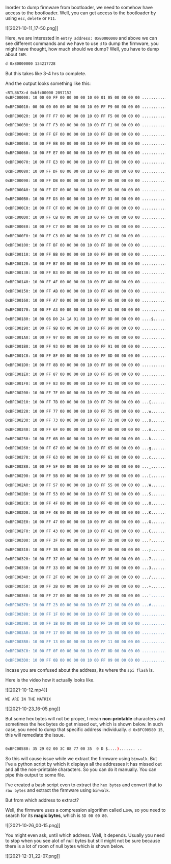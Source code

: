 Inorder to dump firmware from bootloader, we need to somehow have access to the bootloader. Well, you can get access to the bootloader by using `esc`, `delete` or `F11`. 

![[2021-10-11_17-50.png]]

Here, we are interested in `entry address: 0x80000000` and above we can see different commands and we have to use `d` to dump the firmware, you might have thought, how much should we dump? Well, you have to dump about `16M`. 

```sh
d 0x80000000 134217728
```

But this takes like 3-4 hrs to complete.

And the output looks something like this:
```sh
<RTL867X>d 0xbfc00000 2097152
0xBFC00000: 10 00 00 FF 00 00 00 00 10 00 01 05 00 00 00 00 ................

0xBFC00010: 00 00 00 00 00 00 00 00 10 00 FF F9 00 00 00 00 ................

0xBFC00020: 10 00 FF F7 00 00 00 00 10 00 FF F5 00 00 00 00 ................

0xBFC00030: 10 00 FF F3 00 00 00 00 10 00 FF F1 00 00 00 00 ................

0xBFC00040: 10 00 FF EF 00 00 00 00 10 00 FF ED 00 00 00 00 ................

0xBFC00050: 10 00 FF EB 00 00 00 00 10 00 FF E9 00 00 00 00 ................

0xBFC00060: 10 00 FF E7 00 00 00 00 10 00 FF E5 00 00 00 00 ................

0xBFC00070: 10 00 FF E3 00 00 00 00 10 00 FF E1 00 00 00 00 ................

0xBFC00080: 10 00 FF DF 00 00 00 00 10 00 FF DD 00 00 00 00 ................

0xBFC00090: 10 00 FF DB 00 00 00 00 10 00 FF D9 00 00 00 00 ................

0xBFC000A0: 10 00 FF D7 00 00 00 00 10 00 FF D5 00 00 00 00 ................

0xBFC000B0: 10 00 FF D3 00 00 00 00 10 00 FF D1 00 00 00 00 ................

0xBFC000C0: 10 00 FF CF 00 00 00 00 10 00 FF CD 00 00 00 00 ................

0xBFC000D0: 10 00 FF CB 00 00 00 00 10 00 FF C9 00 00 00 00 ................

0xBFC000E0: 10 00 FF C7 00 00 00 00 10 00 FF C5 00 00 00 00 ................

0xBFC000F0: 10 00 FF C3 00 00 00 00 10 00 FF C1 00 00 00 00 ................

0xBFC00100: 10 00 FF BF 00 00 00 00 10 00 FF BD 00 00 00 00 ................

0xBFC00110: 10 00 FF BB 00 00 00 00 10 00 FF B9 00 00 00 00 ................

0xBFC00120: 10 00 FF B7 00 00 00 00 10 00 FF B5 00 00 00 00 ................

0xBFC00130: 10 00 FF B3 00 00 00 00 10 00 FF B1 00 00 00 00 ................

0xBFC00140: 10 00 FF AF 00 00 00 00 10 00 FF AD 00 00 00 00 ................

0xBFC00150: 10 00 FF AB 00 00 00 00 10 00 FF A9 00 00 00 00 ................

0xBFC00160: 10 00 FF A7 00 00 00 00 10 00 FF A5 00 00 00 00 ................

0xBFC00170: 10 00 FF A3 00 00 00 00 10 00 FF A1 00 00 00 00 ................

0xBFC00180: 10 00 06 D0 24 1A 01 80 10 00 FF 9D 00 00 00 00 ....$...........

0xBFC00190: 10 00 FF 9B 00 00 00 00 10 00 FF 99 00 00 00 00 ................

0xBFC001A0: 10 00 FF 97 00 00 00 00 10 00 FF 95 00 00 00 00 ................

0xBFC001B0: 10 00 FF 93 00 00 00 00 10 00 FF 91 00 00 00 00 ................

0xBFC001C0: 10 00 FF 8F 00 00 00 00 10 00 FF 8D 00 00 00 00 ................

0xBFC001D0: 10 00 FF 8B 00 00 00 00 10 00 FF 89 00 00 00 00 ................

0xBFC001E0: 10 00 FF 87 00 00 00 00 10 00 FF 85 00 00 00 00 ................

0xBFC001F0: 10 00 FF 83 00 00 00 00 10 00 FF 81 00 00 00 00 ................

0xBFC00200: 10 00 FF 7F 00 00 00 00 10 00 FF 7D 00 00 00 00 ...........}....

0xBFC00210: 10 00 FF 7B 00 00 00 00 10 00 FF 79 00 00 00 00 ...{.......y....

0xBFC00220: 10 00 FF 77 00 00 00 00 10 00 FF 75 00 00 00 00 ...w.......u....

0xBFC00230: 10 00 FF 73 00 00 00 00 10 00 FF 71 00 00 00 00 ...s.......q....

0xBFC00240: 10 00 FF 6F 00 00 00 00 10 00 FF 6D 00 00 00 00 ...o.......m....

0xBFC00250: 10 00 FF 6B 00 00 00 00 10 00 FF 69 00 00 00 00 ...k.......i....

0xBFC00260: 10 00 FF 67 00 00 00 00 10 00 FF 65 00 00 00 00 ...g.......e....

0xBFC00270: 10 00 FF 63 00 00 00 00 10 00 FF 61 00 00 00 00 ...c.......a....

0xBFC00280: 10 00 FF 5F 00 00 00 00 10 00 FF 5D 00 00 00 00 ..._.......]....

0xBFC00290: 10 00 FF 5B 00 00 00 00 10 00 FF 59 00 00 00 00 ...[.......Y....

0xBFC002A0: 10 00 FF 57 00 00 00 00 10 00 FF 55 00 00 00 00 ...W.......U....

0xBFC002B0: 10 00 FF 53 00 00 00 00 10 00 FF 51 00 00 00 00 ...S.......Q....

0xBFC002C0: 10 00 FF 4F 00 00 00 00 10 00 FF 4D 00 00 00 00 ...O.......M....

0xBFC002D0: 10 00 FF 4B 00 00 00 00 10 00 FF 49 00 00 00 00 ...K.......I....

0xBFC002E0: 10 00 FF 47 00 00 00 00 10 00 FF 45 00 00 00 00 ...G.......E....

0xBFC002F0: 10 00 FF 43 00 00 00 00 10 00 FF 41 00 00 00 00 ...C.......A....

0xBFC00300: 10 00 FF 3F 00 00 00 00 10 00 FF 3D 00 00 00 00 ...?.......=....

0xBFC00310: 10 00 FF 3B 00 00 00 00 10 00 FF 39 00 00 00 00 ...;.......9....

0xBFC00320: 10 00 FF 37 00 00 00 00 10 00 FF 35 00 00 00 00 ...7.......5....

0xBFC00330: 10 00 FF 33 00 00 00 00 10 00 FF 31 00 00 00 00 ...3.......1....

0xBFC00340: 10 00 FF 2F 00 00 00 00 10 00 FF 2D 00 00 00 00 .../.......-....

0xBFC00350: 10 00 FF 2B 00 00 00 00 10 00 FF 29 00 00 00 00 ...+.......)....

0xBFC00360: 10 00 FF 27 00 00 00 00 10 00 FF 25 00 00 00 00 ...'............

0xBFC00370: 10 00 FF 23 00 00 00 00 10 00 FF 21 00 00 00 00 ...#.......!....

0xBFC00380: 10 00 FF 1F 00 00 00 00 10 00 FF 1D 00 00 00 00 ................

0xBFC00390: 10 00 FF 1B 00 00 00 00 10 00 FF 19 00 00 00 00 ................

0xBFC003A0: 10 00 FF 17 00 00 00 00 10 00 FF 15 00 00 00 00 ................

0xBFC003B0: 10 00 FF 13 00 00 00 00 10 00 FF 11 00 00 00 00 ................

0xBFC003C0: 10 00 FF 0F 00 00 00 00 10 00 FF 0D 00 00 00 00 ................

0xBFC003D0: 10 00 FF 0B 00 00 00 00 10 00 FF 09 00 00 00 00 ................
```

Incase you are confused about the address, its where the `spi flash` is.

Here is the video how it actually looks like. 

![[2021-10-12.mp4]]

`WE ARE IN THE MATRIX`

![[2021-10-23_16-05.png]]

But some hex bytes will not be proper, I mean **non-printable** characters and sometimes the hex bytes do get missed out, which is shown below. In such case, you need to dump that specific address individually. `d 0xBFC00580 15`, this will remediate the issue.

```sh

0xBFC00580: 35 29 02 00 3C 08 77 00 35  0 D $....)....... ..
```

So this will cause issue while we extract the firmware using `binwalk`. But I've a python script by which it displays all the addresses it has missed out and all the non-printable characters. So you can do it manually. You can pipe this output to some file.

I've created a bash script even to extract the `hex bytes` and convert that to `raw bytes` and extract the firmware using `binwalk`.

But from which address to extract?

Well, the firmware uses a compression algorithm called `LZMA`, so you need to search for its **magic bytes**, which is `5D 00 00 80`.

![[2021-10-26_00-15.png]]

You might even ask, until which address. Well, it depends. Usually you need to stop when you see alot of null bytes but still might not be sure because there is a lot of room of null bytes which is shown below.

![[2021-12-31_22-07.png]]

